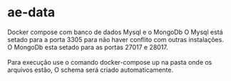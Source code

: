 # ae-data
 Docker compose com banco de dados Mysql e o MongoDb
 O Mysql está setado para a porta 3305 para não haver conflito com outras instalações.<br />
 O MongoDb esta setado para as portas 27017 e 28017.<br /><br />
 Para execução use o comando docker-compose up na pasta onde os arquivos estão, O schema será criado automaticamente.
 
 